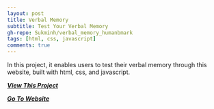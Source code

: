 ```yaml
---
layout: post
title: Verbal Memory
subtitle: Test Your Verbal Memory
gh-repo: Sukminh/verbal_memory_humanbmark
tags: [html, css, javascript]
comments: true
---
```


In this project, it enables users to test their verbal memory through this website, built with html, css, and javascript.

[***View This Project***](https://github.com/Sukminh/verbal_memory_humanbmark)

[***Go To Website***](htmlpreview.github.io/?https://github.com/Sukminh/verbal_memory_humanbmark/blob/main/screen.html)
